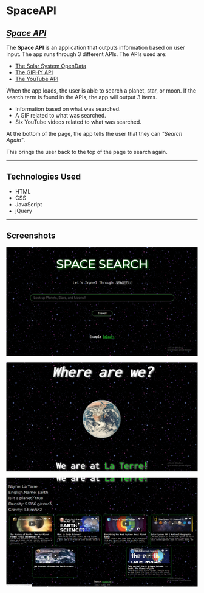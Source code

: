 # SpaceAPI

## *[Space API](https://jamesg95.github.io/SpaceApi/ "Space Api")*

 The **Space API** is an application that outputs information based on user input. The app runs through 3 different APIs. The APIs used are: 

* [The Solar System OpenData](https://api.le-systeme-solaire.net/en/ "The Solar System OpenData")
* [The GIPHY API](https://developers.giphy.com/docs/ "The GIPHY API")
* [The YouTube API](https://developers.google.com/youtube/v3/docs/ "The YouTube API")

When the app loads, the user is able to search a planet, star, or moon. If the search term is found in the APIs, the app will output 3 items.

* Information based on what was searched.
* A GIF related to what was searched.
* Six YouTube videos related to what was searched. 

At the bottom of the page, the app tells the user that they can *"Search Again"*.

This brings the user back to the top of the page to search again. 
___
## **Technologies Used**

* HTML
* CSS 
* JavaScript
* jQuery
___
## **Screenshots**

![Header](/Pics/Header.png)

![Main1](/Pics/Main1.png)

![Main2](/Pics/Main2.png)